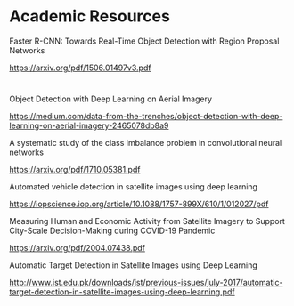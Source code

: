 # Academic Resources


Faster R-CNN: Towards Real-Time Object Detection with Region Proposal Networks

https://arxiv.org/pdf/1506.01497v3.pdf
# 

Object Detection with Deep Learning on Aerial Imagery

https://medium.com/data-from-the-trenches/object-detection-with-deep-learning-on-aerial-imagery-2465078db8a9


A systematic study of the class imbalance problem in convolutional neural networks

https://arxiv.org/pdf/1710.05381.pdf


Automated vehicle detection in satellite images using deep learning

https://iopscience.iop.org/article/10.1088/1757-899X/610/1/012027/pdf


Measuring Human and Economic Activity from Satellite Imagery to Support City-Scale Decision-Making during COVID-19 Pandemic

https://arxiv.org/pdf/2004.07438.pdf


Automatic Target Detection in Satellite Images using Deep Learning

http://www.ist.edu.pk/downloads/jst/previous-issues/july-2017/automatic-target-detection-in-satellite-images-using-deep-learning.pdf
